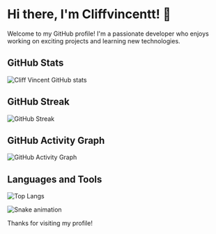 # Hi there, I'm Cliffvincentt! 👋

Welcome to my GitHub profile! I'm a passionate developer who enjoys working on exciting projects and learning new technologies.

## GitHub Stats

![Cliff Vincent GitHub stats](https://github-readme-stats.vercel.app/api?username=Cliffvincent&show_icons=true&theme=radical)

## GitHub Streak
![GitHub Streak](https://streak-stats.demolab.com/?user=YOUR_GITHUB_USERNAME&theme=radical)

## GitHub Activity Graph
![GitHub Activity Graph](https://github-readme-activity-graph.vercel.app/graph?username=cliffvincent&theme=dracula)

## Languages and Tools

![Top Langs](https://github-readme-stats.vercel.app/api/top-langs/?username=Cliffvincent&layout=compact&theme=radical)

![Snake animation](https://github.com/cliffvincent/cliffvincent/blob/output/github-contribution-grid-snake.svg)

Thanks for visiting my profile!
